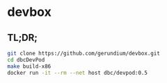 # devbox

## TL;DR;

```bash
git clone https://github.com/gerundium/devbox.git
cd dbcDevPod
make build-x86
docker run -it --rm --net host dbc/devpod:0.5
```